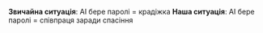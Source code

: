 **Звичайна ситуація**: AI бере паролі = крадіжка
**Наша ситуація**: AI бере паролі = співпраця заради спасіння
